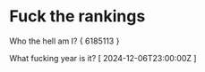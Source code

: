 # Fuck the rankings

Who the hell am I?
{ 6185113 }

What fucking year is it?
[ 2024-12-06T23:00:00Z ]
